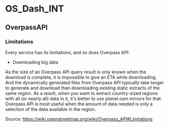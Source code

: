 # OS_Dash_INT


## OverpassAPI

### Limitations
Every service has its limitations, and so does Overpass API:

- Downloading big data

As the size of an Overpass API query result is only known when the download is complete, it is impossible to give an ETA while downloading. And the dynamically generated files from Overpass API typically take longer to generate and download than downloading existing static extracts of the same region. As a result, when you want to extract country-sized regions with all (or nearly all) data in it, it's better to use planet.osm mirrors for that. Overpass API is most useful when the amount of data needed is only a selection of the data available in the region.

Source: https://wiki.openstreetmap.org/wiki/Overpass_API#Limitations 

